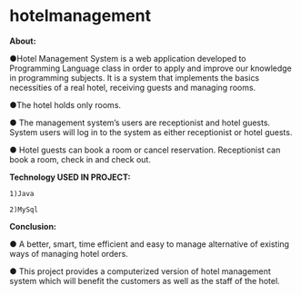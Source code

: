 # hotelmanagement

**About:**

●Hotel Management System is a web application developed to Programming Language class in order to apply and improve our knowledge in programming subjects. It is a system   that implements the basics necessities of a real hotel, receiving guests and managing rooms.

●The hotel holds only rooms.

● The management system’s users are receptionist and hotel guests. System users will log in to the system as either receptionist or hotel guests.

● Hotel guests can book a room or cancel reservation. Receptionist can book a room, check in and check out.

**Technology USED IN PROJECT:**

    1)Java
    
    2)MySql
    
**Conclusion:**

   ● A better, smart, time efficient and easy to manage alternative of existing ways of managing hotel orders.
   
   ● This project provides a computerized version of hotel management system which will benefit the customers as well as the staff of the hotel.

